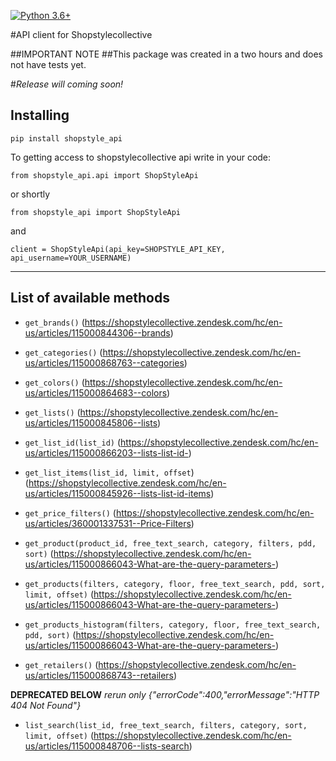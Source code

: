 [![Python 3.6+](https://img.shields.io/badge/python-3.6+-blue.svg)](https://www.python.org/downloads/release/python-360/)

#API client for Shopstylecollective

##IMPORTANT NOTE
##This package was created in a two hours and does not have tests yet. 

#*Release will coming soon!*

## Installing

 `pip install shopstyle_api`

To getting access to shopstylecollective api write in your code:

`from shopstyle_api.api import ShopStyleApi`

or shortly

`from shopstyle_api import ShopStyleApi`

and 

`client = ShopStyleApi(api_key=SHOPSTYLE_API_KEY, api_username=YOUR_USERNAME)`

-------------

## List of available methods

* `get_brands()` (https://shopstylecollective.zendesk.com/hc/en-us/articles/115000844306--brands)

* `get_categories()` (https://shopstylecollective.zendesk.com/hc/en-us/articles/115000868763--categories)

* `get_colors()` (https://shopstylecollective.zendesk.com/hc/en-us/articles/115000864683--colors)

* `get_lists()` (https://shopstylecollective.zendesk.com/hc/en-us/articles/115000845806--lists)

* `get_list_id(list_id)` (https://shopstylecollective.zendesk.com/hc/en-us/articles/115000866203--lists-list-id-)

* `get_list_items(list_id, limit, offset`) (https://shopstylecollective.zendesk.com/hc/en-us/articles/115000845926--lists-list-id-items)

* `get_price_filters()` (https://shopstylecollective.zendesk.com/hc/en-us/articles/360001337531--Price-Filters)

* `get_product(product_id, free_text_search, category, filters, pdd, sort)` (https://shopstylecollective.zendesk.com/hc/en-us/articles/115000866043-What-are-the-query-parameters-)

* `get_products(filters, category, floor, free_text_search, pdd, sort,
                     limit, offset)` (https://shopstylecollective.zendesk.com/hc/en-us/articles/115000866043-What-are-the-query-parameters-)

* `get_products_histogram(filters, category, floor, free_text_search, pdd, sort)` (https://shopstylecollective.zendesk.com/hc/en-us/articles/115000866043-What-are-the-query-parameters-)

* `get_retailers()` (https://shopstylecollective.zendesk.com/hc/en-us/articles/115000868743--retailers)

**DEPRECATED BELOW**
*rerun only {"errorCode":400,"errorMessage":"HTTP 404 Not Found"}*
* `list_search(list_id, free_text_search, filters, category, sort, limit, offset)` (https://shopstylecollective.zendesk.com/hc/en-us/articles/115000848706--lists-search)





